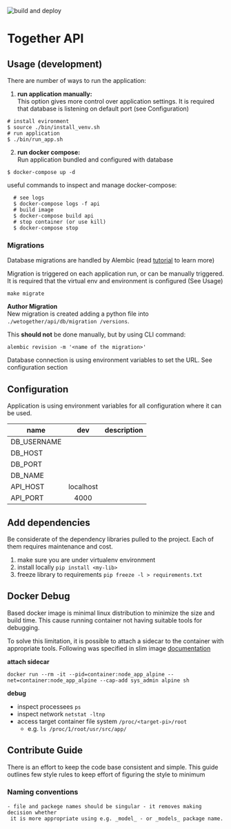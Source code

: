 ![build and deploy](https://github.com/apmaros/together/workflows/build%20and%20deploy/badge.svg?branch=master)

# Together API

## Usage (development)
There are number of ways to run the application:

1. **run application manually:**<br>
  This option gives more control over application settings. It is required that
   database is listening on default port (see Configuration)
  ```shell script
  # install evironment
  $ source ./bin/install_venv.sh
  # run application
  $ ./bin/run_app.sh
  ```

2. **run docker compose:**<br>
  Run application bundled and configured with database

  ```shell script
  $ docker-compose up -d
  ```

  useful commands to inspect and manage docker-compose:
  ```shell script
    # see logs
    $ docker-compose logs -f api
    # build image
    $ docker-compose build api
    # stop container (or use kill)
    $ docker-compose stop
  ```

### Migrations
Database migrations are handled by Alembic (read [tutorial](https://alembic.sqlalchemy.org/en/latest/tutorial.html) to learn more)

Migration is triggered on each application run, or can be manually triggered. It is
 required that the virtual env and environment is configured (See Usage)

```shell script
make migrate
```  

**Author Migration**<br>
New migration is created adding a python file into `./wetogether/api/db/migration
/versions`.

This **should not** be done manually, but by using CLI command:

```shell script
alembic revision -m '<name of the migration>'
```

Database connection is using environment variables to set the URL. See configuration
 section

## Configuration
Application is using environment variables for all configuration where it can be used.

| name | dev |description |
| ------------- |:-------------:| -----:|
| DB_USERNAME   |  |  |
| DB_HOST       |  |  |
| DB_PORT       |  |  |
| DB_NAME       |  |  |
| API_HOST      | localhost |  |
| API_PORT      | 4000 |  |


## Add dependencies
Be considerate of the dependency libraries pulled to the project. Each of them requires
 maintenance and cost.

1. make sure you are under virtualenv environment
1. install locally `pip install <my-lib>`
1. freeze library to requirements `pip freeze -l > requirements.txt` 

## Docker Debug
Based docker image is minimal linux distribution to minimize the size and build time.
This cause running container not having suitable tools for debugging.

To solve this limitation, it is possible to attach a sidecar to the container with
 appropriate tools. Following was specified in slim image [documentation](https://github.com/docker-slim/docker-slim#debugging-minified-containers)

**attach sidecar** 
```shell script
docker run --rm -it --pid=container:node_app_alpine --net=container:node_app_alpine --cap-add sys_admin alpine sh
```

**debug**
  - inspect processees `ps`
  - inspect network `netstat -ltnp`
  - access target container file system `/proc/<target-pi>/root`
    - e.g. `ls /proc/1/root/usr/src/app/`

## Contribute Guide
There is an effort to keep the code base consistent and simple. This guide outlines
 few style rules to keep effort of figuring the style to minimum

### Naming conventions
    - file and packege names should be singular - it removes making decision whether
     it is more appropriate using e.g. _model_ - or _models_ package name.
